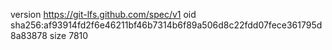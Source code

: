 version https://git-lfs.github.com/spec/v1
oid sha256:af93914fd2f6e46211bf46b7314b6f89a506d8c22fdd07fece361795d8a83878
size 7810
